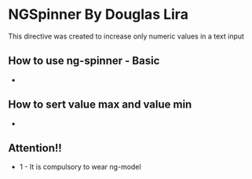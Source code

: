 NGSpinner By Douglas Lira
=================

This directive was created to increase only numeric values ​​in a text input

## How to use ng-spinner - Basic

* <ng-spinner ng-model="model"></ng-spinner>

## How to sert value max and value min

* <ng-spinner ng-model="model" spinner-max="20" spinner-min="0"></ng-spinner>

## Attention!!

* 1 - It is compulsory to wear ng-model